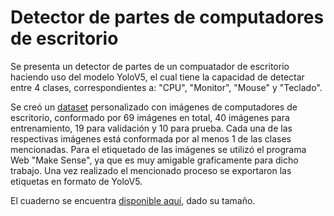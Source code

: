 # Detector de partes de computadores de escritorio

Se presenta un detector de partes de un compuatador de escritorio haciendo uso del modelo YoloV5, el cual tiene la capacidad de detectar entre 4 clases, correspondientes a: "CPU", "Monitor", "Mouse" y "Teclado".

Se creó un [dataset]() personalizado con imágenes de computadores de escritorio, conformado por 69 imágenes en total, 40 imágenes para entrenamiento, 19 para validación y 10 para prueba. Cada una de las respectivas imágenes está conformada por al menos 1 de las clases mencionadas.
Para el etiquetado de las imágenes se utilizó el programa Web "Make Sense", ya que es muy amigable graficamente para dicho trabajo. Una vez realizado el mencionado proceso se exportaron las etiquetas en formato de YoloV5.

El cuaderno se encuentra [disponible aquí](https://colab.research.google.com/drive/1kX0iE1duFAJ62ve2sqogtb0JZuh-0IcP?usp=sharing), dado su tamaño.
